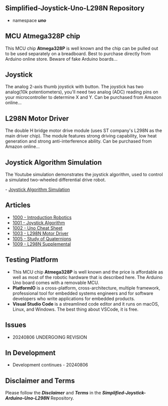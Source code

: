 ## Simplified-Joystick-Uno-L298N Repository
- namespace ***uno***

## MCU Atmega328P chip 
This MCU chip **Atmega328P** is well known and the chip can be pulled out to be used separately on a breadboard. Best to purchase directly from Arduino online store. Beware of fake Arduino boards...

## Joystick 
The analog 2-axis thumb joystick with button. The joystick has two analog(10k potentiometers), you'll need two analog (ADC) reading pins on your microcontroller to determine X and Y. Can be purchased from Amazon online...

## L298N Motor Driver
The double H bridge motor drive module (uses ST company's L298N as the main driver chip). The module features strong driving capability, low heat generation and strong anti-interference ability. Can be purchased from Amazon online...

## Joystick Algorithm Simulation
The Youtube simulation demonstrates the joystick algorithm, used to control a simulated two-wheeled differential drive robot. 

<p align="left";>
- <a href="https://www.youtube.com/watch?v=maIHbdbDBwo&t=2s" target="_blank">Joystick Algorithm Simulation</a>
</p>

## Articles
- [1000 - Introduction Robotics](https://drive.google.com/file/d/1Dmt-Lnc2KMzl4EjL4ihP7fVtk7ZHAiGV)
- [1001 - Joystick Algorithm](https://drive.google.com/file/d/1LDAdAhGVo9aw0Ri38oj3zWppfJkAZNR3)
- [1002 - Uno Cheat Sheet](https://drive.google.com/file/d/1ol310KDfcoGWQ2CjMeH3aOgvzGBN7_cK)
- [1003 - L298N Motor Driver]()
- [1005 - Study of Quaternions](https://drive.google.com/file/d/1xQS_DkKx-wXtF7fm8C6GPfF8NV9Qoxnr)
- [1009 - L298N Supplemental](https://drive.google.com/file/d/1j1SUviVEkjZ4uBvj6zoOgvXrrAmbtQUz)
## Testing Platform
- This MCU chip **Atmega328P** is well known and the price is affordable as well as most of the robotic hardware that is described here. The Arduino Uno board comes with a removable MCU.
- **PlatformIO** is a cross-platform, cross-architecture, multiple framework, professional tool for embedded systems engineers and for software developers who write applications for embedded products. 
- **Visual Studio Code** is a streamlined code editor and it runs on macOS, Linux, and Windows. The best thing about VSCode, it is free.

## Issues
- 20240806 UNDERGOING REVISION 

## In Development
- Development continues - 20240806

## Disclaimer and Terms
Please follow the ***Disclaimer*** and ***Terms*** in the ***Simplified-Joystick-Arduino-Uno-L298N*** Repository.
   
